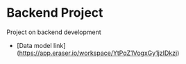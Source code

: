 # Backend Project

Project on backend development

- [Data model link] (https://app.eraser.io/workspace/YtPqZ1VogxGy1jzIDkzj)

